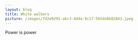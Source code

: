 ```yaml
---
layout: blog
title: White walkers
picture: /images/fd2e9291-abc3-4dda-9c17-5b5de0b82043.jpeg
---
```

Power is power